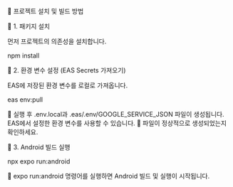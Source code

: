 🚀 프로젝트 설치 및 빌드 방법

📌 1. 패키지 설치

먼저 프로젝트의 의존성을 설치합니다.

npm install

📌 2. 환경 변수 설정 (EAS Secrets 가져오기)

EAS에 저장된 환경 변수를 로컬로 가져옵니다.

eas env:pull

🔹 실행 후 .env.local과 .eas/.env/GOOGLE_SERVICE_JSON 파일이 생성됩니다. EAS에서 설정한 환경 변수를 사용할 수 있습니다.
🔹 파일이 정상적으로 생성되었는지 확인하세요.

📌 3. Android 빌드 실행

npx expo run:android

🔹 expo run:android 명령어를 실행하면 Android 빌드 및 실행이 시작됩니다.
